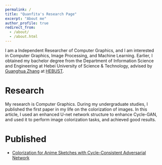 ```yaml
---
permalink: /
title: "Quanfita's Research Page"
excerpt: "About me"
author_profile: true
redirect_from: 
  - /about/
  - /about.html
---
```


I am a Independent Researcher of Computer Graphics, and I am interested in Computer Graphics, Image Processing, and Machine Learning. Earlier, I obtained my bachelor degree from the Department of Information Science and Engineering at Hebei University of Science & Technology, advised by [Guanghua Zhang](https://xxxy.web.hebust.edu.cn/jyjx/yjsjy/ssjy/guanghua.htm) at [HEBUST](https://www.hebust.edu.cn). 

Research
======
My research is Computer Graphics. During my undergraduate studies, I published the first paper in my life on the colorization of images. In this article, I used an enhanced U-net network structure to enhance Cycle-GAN, and used it to perform image colorization tasks, and achieved good results.

Published
======
* [Colorization for Anime Sketches with Cycle-Consistent Adversarial Network](http://www.ijpe-online.com/EN/10.23940/ijpe.19.03.p20.910918)